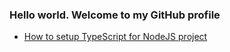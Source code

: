 ### Hello world. Welcome to my GitHub profile

<!-- BLOG-POST-LIST:START -->
- [How to setup TypeScript for NodeJS project](https://dev.to/peterphan1996/how-to-setup-typescript-for-nodejs-project-3fnf)
<!-- BLOG-POST-LIST:END -->
<!--
**peterphan1996/peterphan1996** is a ✨ _special_ ✨ repository because its `README.md` (this file) appears on your GitHub profile.

Here are some ideas to get you started:

- 🔭 I’m currently working on ...
- 🌱 I’m currently learning ...
- 👯 I’m looking to collaborate on ...
- 🤔 I’m looking for help with ...
- 💬 Ask me about ...
- 📫 How to reach me: ...
- 😄 Pronouns: ...
- ⚡ Fun fact: ...
-->
